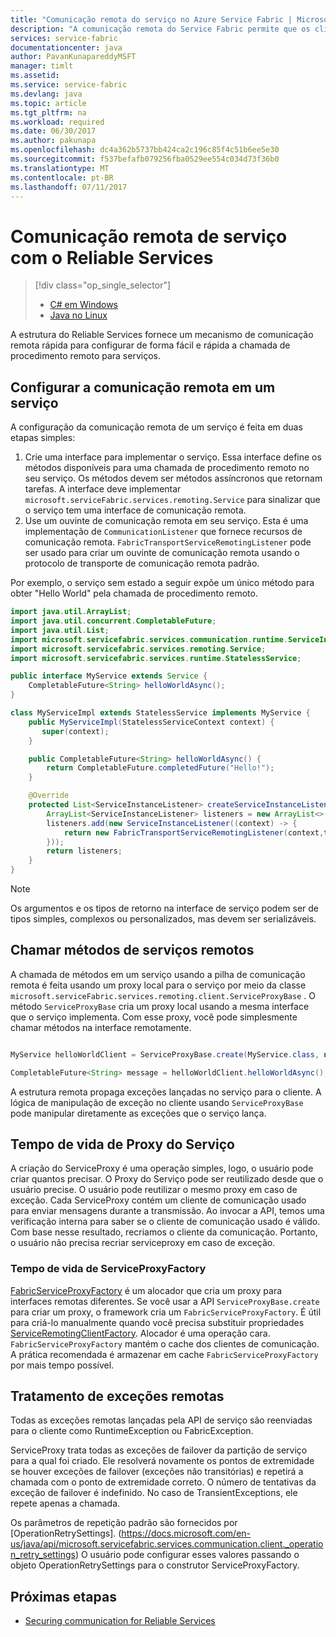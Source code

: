 ```yaml
---
title: "Comunicação remota do serviço no Azure Service Fabric | Microsoft Docs"
description: "A comunicação remota do Service Fabric permite que os clientes e serviços se comuniquem com serviços que usam a chamada de procedimento remoto."
services: service-fabric
documentationcenter: java
author: PavanKunapareddyMSFT
manager: timlt
ms.assetid: 
ms.service: service-fabric
ms.devlang: java
ms.topic: article
ms.tgt_pltfrm: na
ms.workload: required
ms.date: 06/30/2017
ms.author: pakunapa
ms.openlocfilehash: dc4a362b5737bb424ca2c196c85f4c51b6ee5e30
ms.sourcegitcommit: f537befafb079256fba0529ee554c034d73f36b0
ms.translationtype: MT
ms.contentlocale: pt-BR
ms.lasthandoff: 07/11/2017
---
```

# <a name="service-remoting-with-reliable-services"></a>Comunicação remota de serviço com o Reliable Services
> [!div class="op_single_selector"]
> * [C# em Windows](service-fabric-reliable-services-communication-remoting.md)
> * [Java no Linux](service-fabric-reliable-services-communication-remoting-java.md)
>
>

A estrutura do Reliable Services fornece um mecanismo de comunicação remota rápida para configurar de forma fácil e rápida a chamada de procedimento remoto para serviços.

## <a name="set-up-remoting-on-a-service"></a>Configurar a comunicação remota em um serviço
A configuração da comunicação remota de um serviço é feita em duas etapas simples:

1. Crie uma interface para implementar o serviço. Essa interface define os métodos disponíveis para uma chamada de procedimento remoto no seu serviço. Os métodos devem ser métodos assíncronos que retornam tarefas. A interface deve implementar `microsoft.serviceFabric.services.remoting.Service` para sinalizar que o serviço tem uma interface de comunicação remota.
2. Use um ouvinte de comunicação remota em seu serviço. Esta é uma implementação de `CommunicationListener` que fornece recursos de comunicação remota. `FabricTransportServiceRemotingListener` pode ser usado para criar um ouvinte de comunicação remota usando o protocolo de transporte de comunicação remota padrão.

Por exemplo, o serviço sem estado a seguir expõe um único método para obter "Hello World" pela chamada de procedimento remoto.

```java
import java.util.ArrayList;
import java.util.concurrent.CompletableFuture;
import java.util.List;
import microsoft.servicefabric.services.communication.runtime.ServiceInstanceListener;
import microsoft.servicefabric.services.remoting.Service;
import microsoft.servicefabric.services.runtime.StatelessService;

public interface MyService extends Service {
    CompletableFuture<String> helloWorldAsync();
}

class MyServiceImpl extends StatelessService implements MyService {
    public MyServiceImpl(StatelessServiceContext context) {
       super(context);
    }

    public CompletableFuture<String> helloWorldAsync() {
        return CompletableFuture.completedFuture("Hello!");
    }

    @Override
    protected List<ServiceInstanceListener> createServiceInstanceListeners() {
        ArrayList<ServiceInstanceListener> listeners = new ArrayList<>();
        listeners.add(new ServiceInstanceListener((context) -> {
            return new FabricTransportServiceRemotingListener(context,this);
        }));
        return listeners;
    }
}
```

> [!NOTE]
> Os argumentos e os tipos de retorno na interface de serviço podem ser de tipos simples, complexos ou personalizados, mas devem ser serializáveis.
>
>

## <a name="call-remote-service-methods"></a>Chamar métodos de serviços remotos
A chamada de métodos em um serviço usando a pilha de comunicação remota é feita usando um proxy local para o serviço por meio da classe `microsoft.serviceFabric.services.remoting.client.ServiceProxyBase` . O método `ServiceProxyBase` cria um proxy local usando a mesma interface que o serviço implementa. Com esse proxy, você pode simplesmente chamar métodos na interface remotamente.

```java

MyService helloWorldClient = ServiceProxyBase.create(MyService.class, new URI("fabric:/MyApplication/MyHelloWorldService"));

CompletableFuture<String> message = helloWorldClient.helloWorldAsync();

```

A estrutura remota propaga exceções lançadas no serviço para o cliente. A lógica de manipulação de exceção no cliente usando `ServiceProxyBase` pode manipular diretamente as exceções que o serviço lança.

## <a name="service-proxy-lifetime"></a>Tempo de vida de Proxy do Serviço
A criação do ServiceProxy é uma operação simples, logo, o usuário pode criar quantos precisar. O Proxy do Serviço pode ser reutilizado desde que o usuário precise. O usuário pode reutilizar o mesmo proxy em caso de exceção. Cada ServiceProxy contém um cliente de comunicação usado para enviar mensagens durante a transmissão. Ao invocar a API, temos uma verificação interna para saber se o cliente de comunicação usado é válido. Com base nesse resultado, recriamos o cliente da comunicação. Portanto, o usuário não precisa recriar serviceproxy em caso de exceção.

### <a name="serviceproxyfactory-lifetime"></a>Tempo de vida de ServiceProxyFactory
[FabricServiceProxyFactory](https://docs.microsoft.com/en-us/java/api/microsoft.servicefabric.services.remoting.client._fabric_service_proxy_factory) é um alocador que cria um proxy para interfaces remotas diferentes. Se você usar a API `ServiceProxyBase.create` para criar um proxy, o framework cria um `FabricServiceProxyFactory`.
É útil para criá-lo manualmente quando você precisa substituir propriedades [ServiceRemotingClientFactory](https://docs.microsoft.com/en-us/java/api/microsoft.servicefabric.services.remoting.client._service_remoting_client_factory).
Alocador é uma operação cara. `FabricServiceProxyFactory` mantém o cache dos clientes de comunicação.
A prática recomendada é armazenar em cache `FabricServiceProxyFactory` por mais tempo possível.

## <a name="remoting-exception-handling"></a>Tratamento de exceções remotas
Todas as exceções remotas lançadas pela API de serviço são reenviadas para o cliente como RuntimeException ou FabricException.

ServiceProxy trata todas as exceções de failover da partição de serviço para a qual foi criado. Ele resolverá novamente os pontos de extremidade se houver exceções de failover (exceções não transitórias) e repetirá a chamada com o ponto de extremidade correto. O número de tentativas da exceção de failover é indefinido.
No caso de TransientExceptions, ele repete apenas a chamada.

Os parâmetros de repetição padrão são fornecidos por [OperationRetrySettings]. (https://docs.microsoft.com/en-us/java/api/microsoft.servicefabric.services.communication.client._operation_retry_settings) O usuário pode configurar esses valores passando o objeto OperationRetrySettings para o construtor ServiceProxyFactory.

## <a name="next-steps"></a>Próximas etapas
* [Securing communication for Reliable Services](service-fabric-reliable-services-secure-communication.md)
